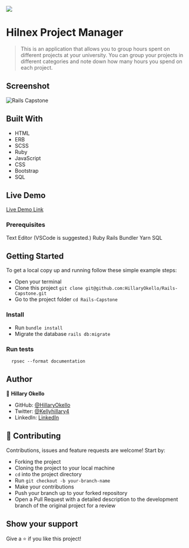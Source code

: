 ![](https://img.shields.io/badge/Microverse-blueviolet)

# Hilnex Project Manager

> This is an application that allows you to group hours spent on different projects at your university.
> You can group your projects in different categories and note down how many hours you spend on each project.

## Screenshot
![Rails Capstone](https://user-images.githubusercontent.com/61744527/111038167-9bb07580-8438-11eb-81f8-119cc52a09fa.PNG)

## Built With

- HTML
- ERB
- SCSS
- Ruby
- JavaScript
- CSS
- Bootstrap
- SQL

## Live Demo

[Live Demo Link](https://hilnexprojectmanager.herokuapp.com/)

### Prerequisites

  Text Editor (VSCode is suggested.)
  Ruby
  Rails
  Bundler
  Yarn
  SQL

## Getting Started

To get a local copy up and running follow these simple example steps:
- Open your terminal
- Clone this project `git clone git@github.com:HillaryOkello/Rails-Capstone.git`
- Go to the project folder `cd Rails-Capstone`

### Install

- Run `bundle install`
- Migrate the database `rails db:migrate`


### Run tests

```
  rpsec --format documentation
```


## Author

👤 **Hillary Okello**

- GitHub: [@HillaryOkello](https://github.com/HillaryOkello)
- Twitter: [@Kellyhillary4](https://twitter.com/Kellyhillary4)
- LinkedIn: [LinkedIn](https://www.linkedin.com/in/hillary-okello/)

## 🤝 Contributing

Contributions, issues and feature requests are welcome! Start by:

- Forking the project
- Cloning the project to your local machine
- `cd` into the project directory
- Run `git checkout -b your-branch-name`
- Make your contributions
- Push your branch up to your forked repository
- Open a Pull Request with a detailed description to the development branch of the original project for a review

## Show your support

Give a ⭐️ if you like this project!
